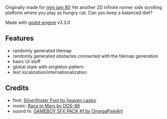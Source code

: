 Originally made for [mini jam 80](https://itch.io/jam/mini-jam-80-cats)
Yet another 2D infinite runner side scrolling platform where you play as hungry cat. Can you keep a balanced diet?

Made with [godot engine](https://godotengine.org/) v3.3.0

## Features

- randomly generated tilemap
- randomly generated obstacles connected with the tilemap generation
- basic UI stuff
- global state with singleton pattern
- text localization/internationalization

## Credits

- font: [Silverfinster Font by heaven castro](https://www.fontspace.com/silverfinster-font-f44369)
- music: [Race to Mars by DOS-88](https://dos88.itch.io/dos-88-music-library)
- sound fx: [GAMEBOY SFX PACK #1 by OmegaPixelArt](https://omegaosg.itch.io/gameboy-sfx-pack)
